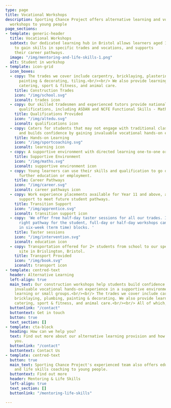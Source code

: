 ```yaml
---
type: page
title: Vocational Workshops
description: Sporting Chance Project offers alternative learning and vocational
  workshops to young people
page_sections:
- template: generic-header
  title: Vocational Workshops
  subtext: Our dedicated learning hub in Bristol allows learners aged 14-18 years
    to gain skills in specific trades and vocations, and supports 
    their career pathways.
  image: "/img/mentoring-and-life-skills-1.png"
  alt: Student in workshop
- template: icon-grid
  icon_boxes:
  - copy: The trades we cover include carpentry, bricklaying, plastering, plumbing,
      painting & decorating, tiling.<br/><br/> We also provide learning for 
      catering, sport & fitness, and animal care.
    title: Construction Trades
    icon: "/img/school.svg"
    iconalt: trades icon
  - copy: Our skilled tradesmen and experienced tutors provide nationally recognised
      qualifications, including ASDAN and NCFE Functional Skills - Maths, English and ICT.
    title: Qualifications Provided
    icon: "/img/altedu.svg"
    iconalt: qualifications icon
  - copy: Caters for students that may not engage with traditional classroom learning
      and builds confidence by gaining invaluable vocational hands-on experience.
    title: Hands-on Learning
    icon: "/img/sportcoaching.svg"
    iconalt: learning icon
  - copy: A supportive environment with directed learning one-to-one or in small groups.
    title: Supportive Environment
    icon: "/img/maths.svg"
    iconalt: supportive environment icon
  - copy: Young learners can use their skills and qualification to go on to an apprenticeship,
      further education or employment.
    title: Career Pathways
    icon: "/img/career.svg"
    iconalt: career pathways icon
  - copy: Work experience placements available for Year 11 and above, as well as transition
      support to meet future student pathways.
    title: Transition Support
    icon: "/img/apprentice.svg"
    iconalt: transition support icon
  - copy: 'We offer free half-day taster sessions for all our trades. If it''s the
      right pathway for the student, full-day or half-day workshops can be booked
      in six-week (term time) blocks. '
    title: Taster sessions
    icon: "/img/intervention.svg"
    iconalt: education icon
  - copy: Transportation offered for 2+ students from school to our specialist education
      site in Brislington, Bristol.
    title: Transport Provided
    icon: "/img/book.svg"
    iconalt: transport icon
- template: centred-text
  header: Alternative Learning
  left-align: true
  main_text: Our construction workshops help students build confidence by gaining
    invaluable vocational hands-on experience in a supportive environment with directed
    learning or small groups.<br/><br/> The trades we cover include carpentry, plastering, tiling,
    bricklaying, plumbing, painting & decorating. We also provide learning opportunities for 
    catering, sport & fitness, and animal care.<br/><br/> All of which, can be provided at various levels to meet individual needs, in half-day (3 hours) and full-day (6 hours) sessions.
  buttonlink: "/contact"
  buttontext: Get in touch
  button: true
  text_section: []
- template: cta-block
  heading: How can we help you?
  text: Find out more about our alternative learning provision and how we can help
    you.
  buttonlink: "/contact"
  buttontext: Contact Us
- template: centred-text
  button: true
  main_text: Sporting Chance Project's experienced team also offers education, mentoring
    and life skills coaching to young people.
  buttontext: Find out more
  header: Mentoring & Life Skills
  left-align: true
  text_section: []
  buttonlink: "/mentoring-life-skills"

---
```

